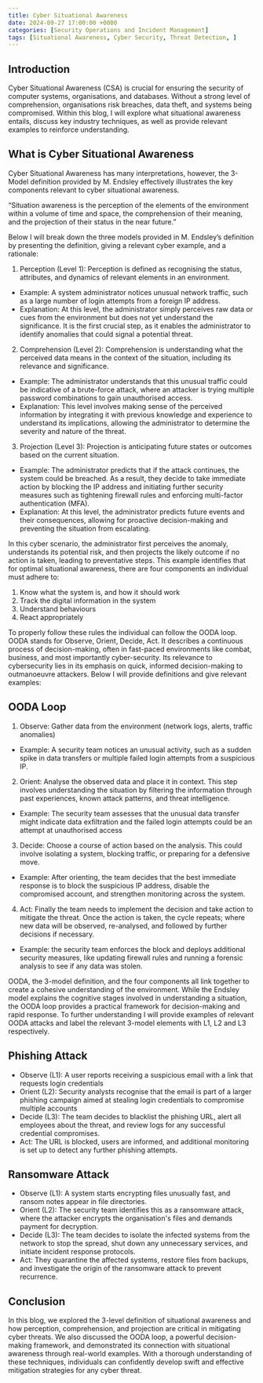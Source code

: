 ```yaml
---
title: Cyber Situational Awareness
date: 2024-09-27 17:00:00 +0000
categories: [Security Operations and Incident Management]
tags: [Situational Awareness, Cyber Security, Threat Detection, ]
---
```


## Introduction

Cyber Situational Awareness (CSA) is crucial for ensuring the security of computer systems, organisations, and databases. Without a strong level of comprehension, organisations risk breaches, data theft, and systems being compromised. Within this blog, I will explore what situational awareness entails, discuss key industry techniques, as well as provide relevant examples to reinforce understanding.

## What is Cyber Situational Awareness

Cyber Situational Awareness has many interpretations, however, the 3-Model definition provided by M. Endsley effectively illustrates the key components relevant to cyber situational awareness.

“Situation awareness is the perception of the elements of the environment within a volume of time and space, the comprehension of their meaning, and the projection of their status in the near future.”

Below I will break down the three models provided in M. Endsley’s definition by presenting the definition, giving a relevant cyber example, and a rationale:

1. Perception (Level 1): Perception is defined as recognising the status, attributes, and dynamics of relevant elements in an environment. 
* Example: A system administrator notices unusual network traffic, such as a large number of login attempts from a foreign IP address. 
* Explanation: At this level, the administrator simply perceives raw data or cues from the environment but does not yet understand the significance. It is the first crucial step, as it enables the administrator to identify anomalies that could signal a potential threat.

2. Comprehension (Level 2): Comprehension is understanding what the perceived data means in the context of the situation, including its relevance and significance. 
* Example: The administrator understands that this unusual traffic could be indicative of a brute-force attack, where an attacker is trying multiple password combinations to gain unauthorised access.
* Explanation: This level involves making sense of the perceived information by integrating it with previous knowledge and experience to understand its implications, allowing the administrator to determine the severity and nature of the threat.

3. Projection (Level 3): Projection is anticipating future states or outcomes based on the current situation. 
* Example: The administrator predicts that if the attack continues, the system could be breached. As a result, they decide to take immediate action by blocking the IP address and initiating further security measures such as tightening firewall rules and enforcing multi-factor authentication (MFA).
* Explanation: At this level, the administrator predicts future events and their consequences, allowing for proactive decision-making and preventing the situation from escalating.

In this cyber scenario, the administrator first perceives the anomaly, understands its potential risk, and then projects the likely outcome if no action is taken, leading to preventative steps. This example identifies that for optimal situational awareness, there are four components an individual must adhere to:

1.	Know what the system is, and how it should work
2.	Track the digital information in the system
3.	Understand behaviours
4.	React appropriately


To properly follow these rules the individual can follow the OODA loop. OODA stands for Observe, Orient, Decide, Act. It describes a continuous process of decision-making, often in fast-paced environments like combat, business, and most importantly cyber-security. Its relevance to cybersecurity lies in its emphasis on quick, informed decision-making to outmanoeuvre attackers. Below I will provide definitions and give relevant examples:

## OODA Loop

1. Observe: Gather data from the environment (network logs, alerts, traffic anomalies)
* Example: A security team notices an unusual activity, such as a sudden spike in data transfers or multiple failed login attempts from a suspicious IP.

2. Orient: Analyse the observed data and place it in context. This step involves understanding the situation by filtering the information through past experiences, known attack patterns, and threat intelligence.
* Example: The security team assesses that the unusual data transfer might indicate data exfiltration and the failed login attempts could be an attempt at unauthorised access

3. Decide: Choose a course of action based on the analysis. This could involve isolating a system, blocking traffic, or preparing for a defensive move.
* Example: After orienting, the team decides that the best immediate response is to block the suspicious IP address, disable the compromised account, and strengthen monitoring across the system.

4. Act: Finally the team needs to implement the decision and take action to mitigate the threat. Once the action is taken, the cycle repeats; where new data will be observed, re-analysed, and followed by further decisions if necessary.
* Example: the security team enforces the block and deploys additional security measures, like updating firewall rules and running a forensic analysis to see if any data was stolen.

OODA, the 3-model definition, and the four components all link together to create a cohesive understanding of the environment. While the Endsley model explains the cognitive stages involved in understanding a situation, the OODA loop provides a practical framework for decision-making and rapid response. To further understanding I will provide examples of relevant OODA attacks and label the relevant 3-model elements with L1, L2 and L3 respectively.

## Phishing Attack
* Observe (L1): A user reports receiving a suspicious email with a link that requests login credentials
* Orient (L2): Security analysts recognise that the email is part of a larger phishing campaign aimed at stealing login credentials to compromise multiple accounts
* Decide (L3): The team decides to blacklist the phishing URL, alert all employees about the threat, and review logs for any successful credential compromises.
* Act: The URL is blocked, users are informed, and additional monitoring is set up to detect any further phishing attempts.

## Ransomware Attack
* Observe (L1): A system starts encrypting files unusually fast, and ransom notes appear in file directories.
* Orient (L2): The security team identifies this as a ransomware attack, where the attacker encrypts the organisation's files and demands payment for decryption.
* Decide (L3): The team decides to isolate the infected systems from the network to stop the spread, shut down any unnecessary services, and initiate incident response protocols.
* Act: They quarantine the affected systems, restore files from backups, and investigate the origin of the ransomware attack to prevent recurrence. 
  

## Conclusion
In this blog, we explored the 3-level definition of situational awareness and how perception, comprehension, and projection are critical in mitigating cyber threats. We also discussed the OODA loop, a powerful decision-making framework, and demonstrated its connection with situational awareness through real-world examples. With a thorough understanding of these techniques, individuals can confidently develop swift and effective mitigation strategies for any cyber threat.
